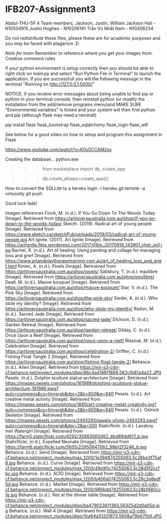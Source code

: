 # IFB207-Assignment3
Abdul-THU-5P 4  Team members, Jackson, Justin, William
Jackson Hall - N10504915
Justin Hughes - N10206191
Trần Vũ Nhất Nam - N10306234

Do not redistribute these files, please these are for academic purposes and you may be faced with plagarism :D

*Note for team*
Remember to reference where you get your images from.
Creative commons rules

If your python environment is setup correctly then you should be able to right click on main.py and select "Run Python File in Terminal" to launch the application. If you are successfull you will the following meassge in the terminal "Running on http://127.0.0.1:5000/"

NOTICE, if you recieve error messages about being unable to find pip or python in your terminal console, then reinstall python (or modify the installation from the add/remove programs menu)and MAKE SURE "Environmental variables" is ticked and your system will then find python and pip (although flask may need a reinstall)

pip install flask flask_bootstrap flask_sqlalchemy flask_login flask_wtf

See below for a good video on how to setup and program this assignment in Flask 


https://www.youtube.com/watch?v=K0vSCCAM2ss



Creating the database...
python.exe

>>> from marketplace import db, create_app 

>>> db.create_all(app=create_app())

How to convert the SQLLite to a 
heroku login -i
heroku git:remote -a virtuosity
git push

Good luck lads!

Images references
Finck, M. (n.d.). If You Go Down To The Woods Today [Image]. Retrieved from https://artloversaustralia.com.au/shop/if-you-go-down-to-the-woods-today/
Skecth. (2019). Radical art of young people [Image]. Retrieved from https://www.sketch.ca/sketchPub/uploads/2019/03/radical-art-of-young-people.jpg
Art Ignite. (2017). Art Ignite [Image]. Retrieved from https://artignite.files.wordpress.com/2017/09/p_20170918_143901_vhdr_on1.jpg
Rachel, R. (n.d.). Art of healing: Using painting and collage for managing loss and grief [Image]. Retrieved from https://www.artandplaytherapytraining.com.au/art_of_healing_loss_and_grief.html
Kmiec, A. (n.d.). Pixels [Image]. Rertrieved from https://artloversaustralia.com.au/shop/pixels/
Salisbury, T. (n.d.). équilibre [Image]. Retrieved from https://artloversaustralia.com.au/shop/equilibre/
Deall, M. (n.d.). Mauve bouquet [Image]. Retrieved from https://artloversaustralia.com.au/shop/mauve-bouquet/
Star, V. (n.d.). The Pink Sky [Image]. Retrieved from https://artloversaustralia.com.au/shop/the-pink-sky/
Sieder, A. (n.d.). Who stole my identity? [Image]. Retrieved from https://artloversaustralia.com.au/shop/who-stole-my-identity/
Radun, M. (n.d.). Sacred Jade [Image]. Retrieved from https://artloversaustralia.com.au/shop/sacred-jade/
Dickson, D. (n.d.). Garden Retreat [Image]. Retrieved from https://artloversaustralia.com.au/shop/garden-retreat/
Gilday, C. (n.d.). Once Upon a Reef [Image]. Retrieved from https://artloversaustralia.com.au/shop/once-upon-a-reef/
Blaszak, M. (n.d.). Celebration [Image]. Retrieved from https://artloversaustralia.com.au/shop/celebration-2/
Griffen, C. (n.d.). Fishing Float Tangle 2 [Image]. Retrieved from https://artloversaustralia.com.au/shop/fishing-float-tangle-2/
Behance. (n.d.). Alien [Image]. Retrieved from https://mir-s3-cdn-cf.behance.net/project_modules/disp/86c4a418811889.562cfb81a4a22.JPG
Pexels. (n.d.). Dolphin sculture statue architecture [Image]. Retrieved from https://images.pexels.com/photos/161989/dolphins-sculpture-statue-architecture-161989.jpeg?auto=compress&cs=tinysrgb&dpr=2&h=650&w=940
Pexels. (n.d.). Art creative metal activity [Image]. Retrieved from https://images.pexels.com/photos/1660/art-creative-metal-creativity.jpg?auto=compress&cs=tinysrgb&dpr=2&h=650&w=940
Pexels. (n.d.). Ostrick Skeleton [Image]. Retrieved from https://images.pexels.com/photos/2493293/pexels-photo-2493293.jpeg?auto=compress&cs=tinysrgb&dpr=2&w=500
Staticflickr. (n.d.). Lavaboy met Watergirl [Image]. Retrieved from https://farm5.staticflickr.com/4292/35883060462_4bd89dd917_b.jpg
Staticflickr. (n.d.). Expelled Neonate [Image]. Retrieved from https://farm6.staticflickr.com/5655/22950647062_98b12f3246_b.jpg
Behance. (n.d.). Send [Image]. Retrieved from https://mir-s3-cdn-cf.behance.net/project_modules/max_1200/1e394874255063.5c28be3f75af8.jpg
Behance. (n.d.). Curve [Image]. Retrieved from https://mir-s3-cdn-cf.behance.net/project_modules/max_1200/49e90c74255063.5c28d5f2ccfbc.jpg
Behance. (n.d.). ACID [Image]. Retrieved from https://mir-s3-cdn-cf.behance.net/project_modules/max_1200/b456a074255063.5c28c2e8edf5d.jpg
Behance. (n.d.). Market [Image]. Retrieved from https://mir-s3-cdn-cf.behance.net/project_modules/max_1200/986bdd74255063.5c28bf480cc1e.jpg
Behance. (n.d.). Not at the dinner table [Image]. Retrieved from https://mir-s3-cdn-cf.behance.net/project_modules/disp/ba479023611393.56325d2d0a05d.jpg
Behance. (n.d.). Wall 4 [Image]. Retrieved from https://mir-s3-cdn-cf.behance.net/project_modules/disp/1ba64a51201673.5608a79b67fb9.JPG
